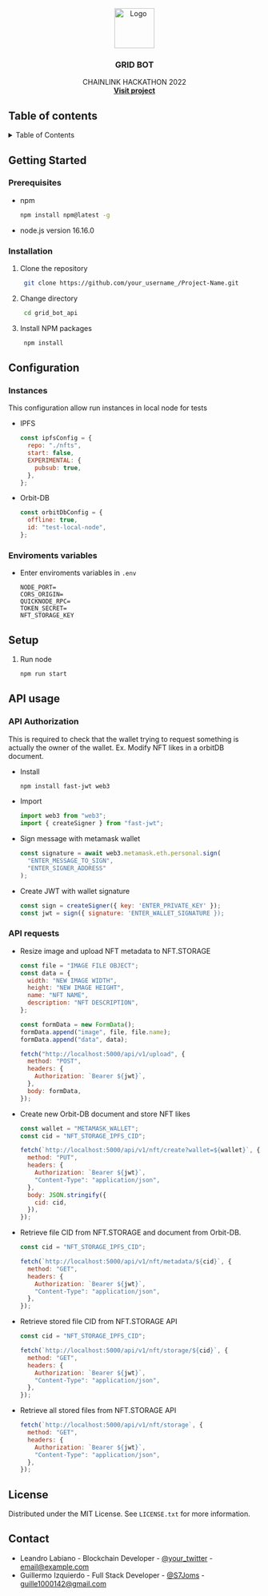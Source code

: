 <div align="center">
  <a href="https://github.com/othneildrew/Best-README-Template">
    <img src="images/logo.png" alt="Logo" width="80" height="80">
  </a>

  <h3 align="center">GRID BOT</h3>

  <p align="center">
   CHAINLINK HACKATHON 2022
    <br />
    <a href="https://wispy-snowflake-7196.on.fleek.co/" target="_blank"><strong>Visit project</strong></a>
  </p>
</div>

<!-- TABLE OF CONTENTS -->

## Table of contents

<details>
  <summary>Table of Contents</summary>
  <ol>
    <li>
      <a href="#getting-started">Getting Started</a>
      <ul>
        <li><a href="#prerequisites">Prerequisites</a></li>
        <li><a href="#installation">Installation</a></li>
      </ul>
    </li>
    <li>
      <a href="#configuration">Configuration</a>
       <ul>
        <li><a href="#instances">Instances</a></li>
        <li><a href="#enviroments-variables">Enviroments variables</a></li>
      </ul>
    </li>
    <li>
      <a href="#api-usage">API usage</a>
      <ul>
        <li><a href="#api-authorization">API authorization</a></li>
        <li><a href="#api-requests">API requests</a></li>
      </ul>
    </li>
    <li><a href="#license">License</a></li>
    <li><a href="#contact">Contact</a></li>
  </ol>
</details>

<!-- GETTING STARTED -->

## Getting Started

### Prerequisites

- npm
  ```sh
  npm install npm@latest -g
  ```
- node.js version 16.16.0

### Installation

1. Clone the repository

   ```sh
    git clone https://github.com/your_username_/Project-Name.git
   ```

2. Change directory

   ```sh
    cd grid_bot_api
   ```

3. Install NPM packages
   ```sh
    npm install
   ```

<!-- CONFIG -->

## Configuration

### Instances

This configuration allow run instances in local node for tests

- IPFS

  ```js
  const ipfsConfig = {
    repo: "./nfts",
    start: false,
    EXPERIMENTAL: {
      pubsub: true,
    },
  };
  ```

- Orbit-DB
  ```js
  const orbitDbConfig = {
    offline: true,
    id: "test-local-node",
  };
  ```

### Enviroments variables

- Enter enviroments variables in `.env`
  ```
  NODE_PORT=
  CORS_ORIGIN=
  QUICKNODE_RPC=
  TOKEN_SECRET=
  NFT_STORAGE_KEY
  ```

<!-- SETUP -->

## Setup

1. Run node
   ```sh
   npm run start
   ```

<!-- USAGE -->

## API usage

### API Authorization

This is required to check that the wallet trying to request something is actually the owner of the wallet.
Ex. Modify NFT likes in a orbitDB document.

- Install

  ```sh
  npm install fast-jwt web3
  ```

- Import

  ```js
  import web3 from "web3";
  import { createSigner } from "fast-jwt";
  ```

- Sign message with metamask wallet

  ```js
  const signature = await web3.metamask.eth.personal.sign(
    "ENTER_MESSAGE_TO_SIGN",
    "ENTER_SIGNER_ADDRESS"
  );
  ```

- Create JWT with wallet signature
  ```js
  const sign = createSigner({ key: 'ENTER_PRIVATE_KEY' });
  const jwt = sign({ signature: 'ENTER_WALLET_SIGNATURE });
  ```

### API requests

- Resize image and upload NFT metadata to NFT.STORAGE

  ```js
  const file = "IMAGE FILE OBJECT";
  const data = {
    width: "NEW IMAGE WIDTH",
    height: "NEW IMAGE HEIGHT",
    name: "NFT NAME",
    description: "NFT DESCRIPTION",
  };

  const formData = new FormData();
  formData.append("image", file, file.name);
  formData.append("data", data);

  fetch("http://localhost:5000/api/v1/upload", {
    method: "POST",
    headers: {
      Authorization: `Bearer ${jwt}`,
    },
    body: formData,
  });
  ```

- Create new Orbit-DB document and store NFT likes

  ```js
  const wallet = "METAMASK_WALLET";
  const cid = "NFT_STORAGE_IPFS_CID";

  fetch(`http://localhost:5000/api/v1/nft/create?wallet=${wallet}`, {
    method: "PUT",
    headers: {
      Authorization: `Bearer ${jwt}`,
      "Content-Type": "application/json",
    },
    body: JSON.stringify({
      cid: cid,
    }),
  });
  ```

- Retrieve file CID from NFT.STORAGE and document from Orbit-DB.

  ```js
  const cid = "NFT_STORAGE_IPFS_CID";

  fetch(`http://localhost:5000/api/v1/nft/metadata/${cid}`, {
    method: "GET",
    headers: {
      Authorization: `Bearer ${jwt}`,
      "Content-Type": "application/json",
    },
  });
  ```

- Retrieve stored file CID from NFT.STORAGE API

  ```js
  const cid = "NFT_STORAGE_IPFS_CID";

  fetch(`http://localhost:5000/api/v1/nft/storage/${cid}`, {
    method: "GET",
    headers: {
      Authorization: `Bearer ${jwt}`,
      "Content-Type": "application/json",
    },
  });
  ```

- Retrieve all stored files from NFT.STORAGE API

  ```js
  fetch(`http://localhost:5000/api/v1/nft/storage`, {
    method: "GET",
    headers: {
      Authorization: `Bearer ${jwt}`,
      "Content-Type": "application/json",
    },
  });
  ```

<!-- LICENSE -->

## License

Distributed under the MIT License. See `LICENSE.txt` for more information.

<!-- CONTACT -->

## Contact

- Leandro Labiano - Blockchain Developer - [@your_twitter](https://twitter.com/your_username) - email@example.com
- Guillermo Izquierdo - Full Stack Developer - [@S7Joms](https://twitter.com/S7Joms) - guille1000142@gmail.com
